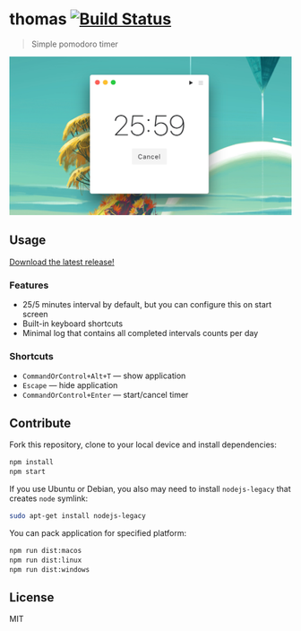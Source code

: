 # thomas [![Build Status][travis-image]][travis-url]

> Simple pomodoro timer

![](media/screenshot.png)

## Usage

[Download the latest release!](https://github.com/andrepolischuk/thomas/releases/latest)

### Features

* 25/5 minutes interval by default, but you can configure this on start screen
* Built-in keyboard shortcuts
* Minimal log that contains all completed intervals counts per day

### Shortcuts

* `CommandOrControl+Alt+T` — show application
* `Escape` — hide application
* `CommandOrControl+Enter` — start/cancel timer

## Contribute

Fork this repository, clone to your local device and install dependencies:

```sh
npm install
npm start
```

If you use Ubuntu or Debian, you also may need to install `nodejs-legacy` that creates `node` symlink:

```sh
sudo apt-get install nodejs-legacy
```

You can pack application for specified platform:

```sh
npm run dist:macos
npm run dist:linux
npm run dist:windows
```

## License

MIT

[travis-url]: https://travis-ci.org/andrepolischuk/thomas
[travis-image]: https://travis-ci.org/andrepolischuk/thomas.svg?branch=master
